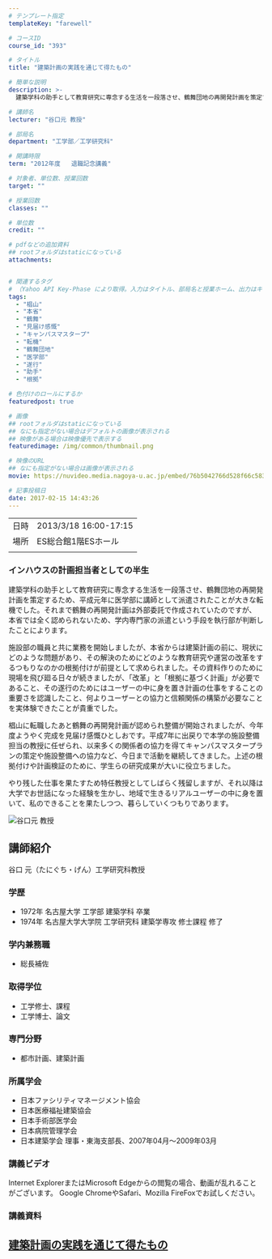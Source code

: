 ```yaml
---
# テンプレート指定
templateKey: "farewell"

# コースID
course_id: "393"

# タイトル
title: "建築計画の実践を通じて得たもの"

# 簡単な説明
description: >-
  建築学科の助手として教育研究に専念する生活を一段落させ、鶴舞団地の再開発計画を策定するため、平成元年に医学部に講師として派遣されたことが大きな転機でした。それまで鶴舞の再開発計画は外部委託で作成されていたのですが、 本省では全く認められないため、学内専門家の派遣という手段を執行部が判断したことによります。 施設部の職員と共に業務を開始しましたが、本省からは建築計画の前に、現状にどのような問 ....

# 講師名
lecturer: "谷口元 教授"

# 部局名
department: "工学部／工学研究科"

# 開講時限
term: "2012年度	退職記念講義"

# 対象者、単位数、授業回数
target: ""

# 授業回数
classes: ""

# 単位数
credit: ""

# pdfなどの追加資料
## rootフォルダはstaticになっている
attachments:


# 関連するタグ
# （Yahoo API Key-Phase により取得。入力はタイトル、部局名と授業ホーム、出力はキーフレーズ（tags））
tags:
  - "椙山"
  - "本省"
  - "鶴舞"
  - "見届け感慨"
  - "キャンパスマスタープ"
  - "転機"
  - "鶴舞団地"
  - "医学部"
  - "遂行"
  - "助手"
  - "根拠"

# 色付けのロールにするか
featuredpost: true

# 画像
## rootフォルダはstaticになっている
## なにも指定がない場合はデフォルトの画像が表示される
## 映像がある場合は映像優先で表示する
featuredimage: /img/common/thumbnail.png

# 映像のURL
## なにも指定がない場合は画像が表示される
movie: https://nuvideo.media.nagoya-u.ac.jp/embed/76b5042766d528f66c583ae1b878f2cbb7e7ee7a

# 記事投稿日
date: 2017-02-15 14:43:26
---
```


|   |   |
|---|---|
| 日時 | 2013/3/18  16:00-17:15 |
| 場所 | ES総合館1階ESホール |
|   |   |


### インハウスの計画担当者としての半生

建築学科の助手として教育研究に専念する生活を一段落させ、鶴舞団地の再開発計画を策定するため、平成元年に医学部に講師として派遣されたことが大きな転機でした。それまで鶴舞の再開発計画は外部委託で作成されていたのですが、 本省では全く認められないため、学内専門家の派遣という手段を執行部が判断したことによります。

施設部の職員と共に業務を開始しましたが、本省からは建築計画の前に、現状にどのような問題があり、その解決のためにどのような教育研究や運営の改革をするつもりなのかの根拠付けが前提として求められました。その資料作りのために現場を飛び廻る日々が続きましたが、「改革」と「根拠に基づく計画」が必要であること、その遂行のためにはユーザーの中に身を置き計画の仕事をすることの重要さを認識したこと、何よりユーザーとの協力と信頼関係の構築が必要なことを実体験できたことが貴重でした。

椙山に転職したあと鶴舞の再開発計画が認められ整備が開始されましたが、今年度ようやく完成を見届け感慨ひとしおです。平成7年に出戻りで本学の施設整備担当の教授に任ぜられ、以来多くの関係者の協力を得てキャンパスマスタープランの策定や施設整備への協力など、今日まで活動を継続してきました。上述の根拠付けや計画検証のために、学生らの研究成果が大いに役立ちました。

やり残した仕事を果たすため特任教授としてしばらく残留しますが、それ以降は大学でお世話になった経験を生かし、地域で生きるリアルユーザーの中に身を置いて、私のできることを果たしつつ、暮らしていくつもりであります。


![谷口元 教授](https://ocw.nagoya-u.jp/files/393/s_H24taniguchi_facephoto.jpg) 
## 講師紹介

谷口 元（たにぐち・げん）工学研究科教授

### 学歴

* 1972年 名古屋大学 工学部 建築学科 卒業
* 1974年 名古屋大学大学院 工学研究科 建築学専攻 修士課程 修了

### 学内兼務職

* 総長補佐

### 取得学位

* 工学修士、課程
* 工学博士、論文

### 専門分野

* 都市計画、建築計画

### 所属学会

* 日本ファシリティマネージメント協会
* 日本医療福祉建築協会
* 日本手術部医学会
* 日本病院管理学会
* 日本建築学会 理事・東海支部長、2007年04月〜2009年03月


### 講義ビデオ


Internet ExplorerまたはMicrosoft Edgeからの閲覧の場合、動画が乱れることがございます。
Google ChromeやSafari、Mozilla FireFoxでお試しください。

### 講義資料

[建築計画の実践を通じて得たもの](https://ocw.nagoya-u.jp/files/393/H24taniguchiLL_materials.pdf) 
-----